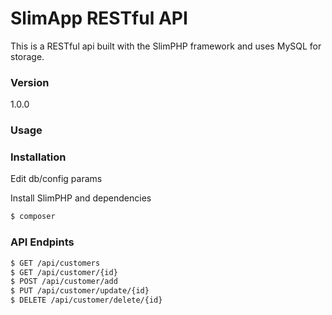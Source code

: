 # SlimApp RESTful API

This is a RESTful api built with the SlimPHP framework and uses MySQL for storage.

### Version
1.0.0

### Usage


### Installation


Edit db/config params

Install SlimPHP and dependencies

```sh
$ composer
```
### API Endpints
```sh
$ GET /api/customers
$ GET /api/customer/{id}
$ POST /api/customer/add
$ PUT /api/customer/update/{id}
$ DELETE /api/customer/delete/{id}
```
